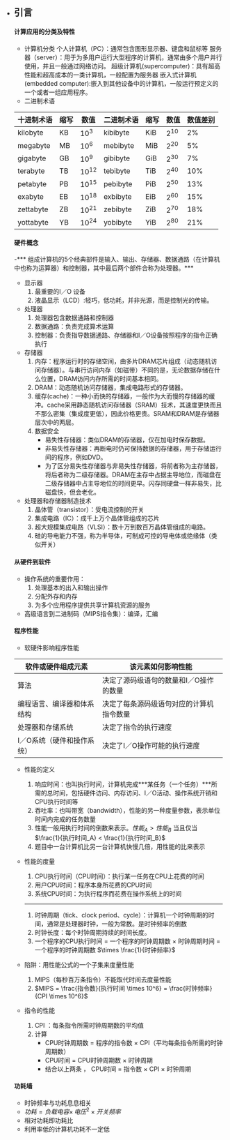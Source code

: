 - ## 引言

  #### 计算应用的分类及特性

  - 计算机分类
    个人计算机（PC）：通常包含图形显示器、键盘和鼠标等
    服务器（server）：用于为多用户运行大型程序的计算机，通常由多个用户并行使用，并且一般通过网络访问。
    超级计算机(supercomputer)：具有超高性能和超高成本的一类计算机，一般配置为服务器
    嵌入式计算机(embedded computer):嵌入到其他设备中的计算机，一般运行预定义的一个或者一组应用程序。
  - 二进制术语

  | 十进制术语     | 缩写   | 数值      | 二进制术语    | 缩写   | 数值     | 数值差别 |
  | --------- | ---- | ------- | -------- | ---- | ------ | ---- |
  | kilobyte  | KB   | $10^3$  | kibibyte | KiB  | $2^10$ | 2%   |
  | megabyte  | MB   | $10^6$  | mebibyte | MiB  | $2^20$ | 5%   |
  | gigabyte  | GB   | $10^9$  | gibibyte | GiB  | $2^30$ | 7%   |
  | terabyte  | TB   | $10^12$ | tebibyte | TiB  | $2^40$ | 10%  |
  | petabyte  | PB   | $10^15$ | pebibyte | PiB  | $2^50$ | 13%  |
  | exabyte   | EB   | $10^18$ | exbibyte | EiB  | $2^60$ | 15%  |
  | zettabyte | ZB   | $10^21$ | zebibyte | ZiB  | $2^70$ | 18%  |
  | yottabyte | YB   | $10^24$ | yobibyte | YiB  | $2^80$ | 21%  |

  #### 硬件概念

  -*** 组成计算机的5个经典部件是输入、输出、存储器、数据通路（在计算机中也称为运算器）和控制器，其中最后两个部件合称为处理器。***

  - 显示器
    1. 最重要的I／O 设备
    2. 液晶显示（LCD）:轻巧，低功耗，并非光源，而是控制光的传输。
  - 处理器
    1. 处理器包含数据通路和控制器
    2. 数据通路：负责完成算术运算
    3. 控制器：负责指导数据通路、存储器和I／O设备按照程序的指令正确执行
  - 存储器
    1. 内存：程序运行时的存储空间，由多片DRAM芯片组成（动态随机访问存储器）。与串行访问内存（如磁带）不同的是，无论数据存储在什么位置，DRAM访问内存所需的时间基本相同。
    2. DRAM：动态随机访问存储器，集成电路形式的存储器。
    3. 缓存(cache)：一种小而快的存储器，一般作为大而慢的存储器的缓冲。cache采用静态随机访问存储器（SRAM）技术，其速度更快而且不那么密集（集成度更低），因此价格更贵。SRAM和DRAM是存储器层次中的两层。
    4. 数据安全
       - 易失性存储器：类似DRAM的存储器，仅在加电时保存数据。
       - 非易失性存储器：再断电时仍可保持数据的存储器，用于存储运行间的程序，例如DVD。
       - 为了区分易失性存储器与非易失性存储器，将前者称为主存储器，将后者称为二级存储器。DRAM在主存中占据主导地位，而磁盘在二级存储器中占主导地位的时间更早。闪存同硬盘一样非易失，比磁盘快，但会老化。
  - 处理器和存储器制造技术
    1. 晶体管（transistor）：受电流控制的开关
    2. 集成电路（IC）：成千上万个晶体管组成的芯片
    3. 超大规模集成电路（VLSI）：数十万到数百万晶体管组成的电路。
    4. 硅的导电能力不强，称为半导体，可制成可控的导电体或绝缘体（类似开关）

  #### 从硬件到软件

  - 操作系统的重要作用：
    1. 处理基本的出入和输出操作
    2. 分配外存和内存
    3. 为多个应用程序提供共享计算机资源的服务
  - 高级语言到二进制码（MIPS指令集）：编译，汇编

  #### 程序性能

  - 软硬件影响程序性能

  | 软件或硬件组成元素      | 该元素如何影响性能            |
  | -------------- | -------------------- |
  | 算法             | 决定了源码级语句的数量和I／O操作的数量 |
  | 编程语言、编译器和体系结构  | 决定了每条源码级语句对应的计算机指令数量 |
  | 处理器和存储系统       | 决定了指令的执行速度           |
  | I／O系统（硬件和操作系统） | 决定了I／O操作可能的执行速度      |

  - 性能的定义

    1. 响应时间：也叫执行时间，计算机完成***某任务（一个任务）***所需的总时间，包括硬件访问、内存访问、I／O活动、操作系统开销和CPU执行时间等
    2. 吞吐率：也叫带宽（bandwidth），性能的另一种度量参数，表示单位时间内完成的任务数量
    3. 性能一般用执行时间的倒数来表示。$性能_A > 性能_B$ 当且仅当 $\frac{1}{执行时间_A} < \frac{1}{执行时间_B}$ 
    4. 题目中一台计算机比另一台计算机快慢几倍，用性能的比来表示

  - 性能的度量

    1. CPU执行时间（CPU时间）：执行某一任务在CPU上花费的时间
    2. 用户CPU时间：程序本身所花费的CPU时间
    3. 系统CPU时间：为执行程序而花费在操作系统上的时间

    ------

    1. 时钟周期（tick、clock period、cycle）：计算机一个时钟周期的时间，通常是处理器时钟，一般为常数。是时钟频率的倒数
    2. 时钟长度：每个时钟周期持续的时间长度。
    3. 一个程序的CPU执行时间 = 一个程序的时钟周期数 $\times$  时钟周期时间 = 一个程序的时钟周期数 $\times \frac{1}{时钟频率}$

  - 陷阱：用性能公式的一个子集来度量性能

    1. MIPS（每秒百万条指令）不能取代时间去度量性能
    2. $MIPS = \frac{指令数}{执行时间 \times 10^6}  =  \frac{时钟频率}{CPI \times 10^6}$ 

  - 指令的性能

    1. CPI ：每条指令所需时钟周期数的平均值
    2. 计算
       - CPU时钟周期数 = 程序的指令数 $\times$ CPI（平均每条指令所需的时钟周期数）
       - CPU时间 = CPU时钟周期数 $\times$ 时钟周期
       - 结合以上两条 ， CPU时间 = 指令数 $\times$ CPI $\times$ 时钟周期

  #### 功耗墙

  - 时钟频率与功耗息息相关
  - $功耗 =负载电容\times \, 电压^2 \times 开关频率$
  - 相对功耗即功耗比
  - 利用率低的计算机功耗不一定低